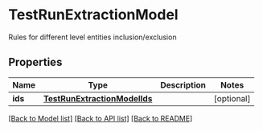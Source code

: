 # TestRunExtractionModel

Rules for different level entities inclusion/exclusion

## Properties
Name | Type | Description | Notes
------------ | ------------- | ------------- | -------------
**ids** | [**TestRunExtractionModelIds**](TestRunExtractionModelIds.md) |  | [optional] 

[[Back to Model list]](../README.md#documentation-for-models) [[Back to API list]](../README.md#documentation-for-api-endpoints) [[Back to README]](../README.md)


